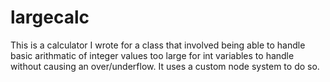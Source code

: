 # largecalc
This is a calculator I wrote for a class that involved being able to handle basic arithmatic of integer values too large for int variables to handle without causing an over/underflow. It uses a custom node system to do so.
